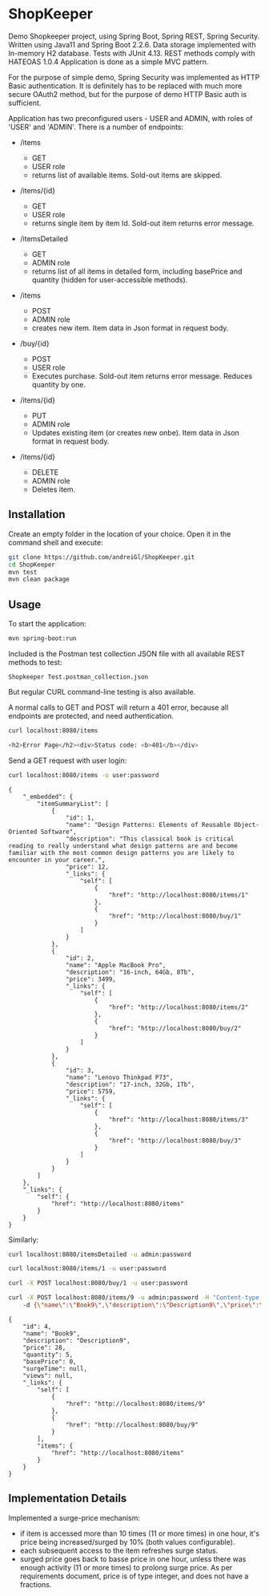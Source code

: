 # ShopKeeper
Demo Shopkeeper project, using Spring Boot, Spring REST, Spring Security.
Written using Java11 and Spring Boot 2.2.6. 
Data storage implemented with In-memory H2 database.
Tests with JUnit 4.13. 
REST methods comply with HATEOAS 1.0.4 
Application is done as a simple MVC pattern.

For the purpose of simple demo, Spring Security was implemented as HTTP Basic authentication. 
It is definitely has to be replaced with much more secure OAuth2 method, but for the purpose of demo HTTP Basic auth is sufficient.

Application has two preconfigured users - USER and ADMIN, with roles of 'USER' and 'ADMIN'.
There is a number of endpoints:
- /items 

     - GET
     - USER role 
     - returns list of available items. Sold-out items are skipped.
     
- /items/{id}
     - GET
     - USER role 
     - returns single item by item Id. Sold-out item returns error message.
- /itemsDetailed
     - GET
     - ADMIN role 
     - returns list of all items in detailed form, including basePrice and quantity (hidden for user-accessible methods).
- /items 
     - POST
     - ADMIN role 
     - creates new item. Item data in Json format in request body.
- /buy/{id}
     - POST
     - USER role 
     - Executes purchase. Sold-out item returns error message. Reduces quantity by one. 
- /items/{id}
     - PUT
     - ADMIN role 
     - Updates existing item (or creates new onbe). Item data in Json format in request body.
- /items/{id}
     - DELETE
     - ADMIN role 
     - Deletes item.

## Installation

Create an empty folder in the location of your choice. 
Open it in the command shell and execute:

```bash
git clone https://github.com/andreiGl/ShopKeeper.git
cd ShopKeeper
mvn test
mvn clean package
```

## Usage
To start the application:
```bash
mvn spring-boot:run
```

Included is the Postman test collection JSON file with all available REST methods to test:
```
Shopkeeper Test.postman_collection.json
```

But regular CURL command-line testing is also available.


A normal calls to GET and POST will return a 401 error, because all endpoints are protected, and need authentication.

```bash
curl localhost:8080/items

<h2>Error Page</h2><div>Status code: <b>401</b></div>
```

Send a GET request with user login:
```bash
curl localhost:8080/items -u user:password
```
```
{
    "_embedded": {
        "itemSummaryList": [
            {
                "id": 1,
                "name": "Design Patterns: Elements of Reusable Object-Oriented Software",
                "description": "This classical book is critical reading to really understand what design patterns are and become familiar with the most common design patterns you are likely to encounter in your career.",
                "price": 12,
                "_links": {
                    "self": [
                        {
                            "href": "http://localhost:8080/items/1"
                        },
                        {
                            "href": "http://localhost:8080/buy/1"
                        }
                    ]
                }
            },
            {
                "id": 2,
                "name": "Apple MacBook Pro",
                "description": "16-inch, 64Gb, 8Tb",
                "price": 3499,
                "_links": {
                    "self": [
                        {
                            "href": "http://localhost:8080/items/2"
                        },
                        {
                            "href": "http://localhost:8080/buy/2"
                        }
                    ]
                }
            },
            {
                "id": 3,
                "name": "Lenovo Thinkpad P73",
                "description": "17-inch, 32Gb, 1Tb",
                "price": 5759,
                "_links": {
                    "self": [
                        {
                            "href": "http://localhost:8080/items/3"
                        },
                        {
                            "href": "http://localhost:8080/buy/3"
                        }
                    ]
                }
            }
        ]
    },
    "_links": {
        "self": {
            "href": "http://localhost:8080/items"
        }
    }
}
```

Similarly:
```bash
curl localhost:8080/itemsDetailed -u admin:password
```

```bash
curl localhost:8080/items/1 -u user:password
```

```bash
curl -X POST localhost:8080/buy/1 -u user:password
```

```bash
curl -X POST localhost:8080/items/9 -u admin:password -H "Content-type:application/json" 
	-d {\"name\":\"Book9\",\"description\":\"Description9\",\"price\":\"28\",\"quantity\":\"5\"}
```
```
{
    "id": 4,
    "name": "Book9",
    "description": "Description9",
    "price": 28,
    "quantity": 5,
    "basePrice": 0,
    "surgeTime": null,
    "views": null,
    "_links": {
        "self": [
            {
                "href": "http://localhost:8080/items/9"
            },
            {
                "href": "http://localhost:8080/buy/9"
            }
        ],
        "items": {
            "href": "http://localhost:8080/items"
        }
    }
}
```


## Implementation Details
Implemented a surge-price mechanism:
- if item is accessed more than 10 times (11 or more times) in one hour, it's price being increased/surged by 10% (both values configurable). 
- each subsequent access to the item refreshes surge status. 
- surged price goes back to basse price in one hour, unless there was enough activity (11 or more times) to prolong surge price.
As per requirements document, price is of type integer, and does not have a fractions.



